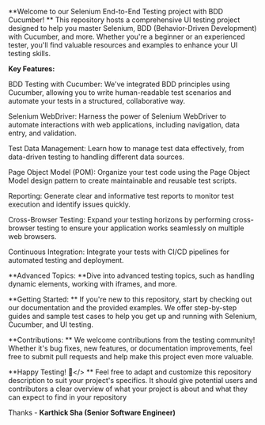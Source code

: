 **Welcome to our Selenium End-to-End Testing project with BDD Cucumber!
**
This repository hosts a comprehensive UI testing project designed to help you master Selenium, BDD (Behavior-Driven Development) with Cucumber, and more. Whether you're a beginner or an experienced tester, you'll find valuable resources and examples to enhance your UI testing skills.

**Key Features:**

BDD Testing with Cucumber: We've integrated BDD principles using Cucumber, allowing you to write human-readable test scenarios and automate your tests in a structured, collaborative way.

Selenium WebDriver: Harness the power of Selenium WebDriver to automate interactions with web applications, including navigation, data entry, and validation.

Test Data Management: Learn how to manage test data effectively, from data-driven testing to handling different data sources.

Page Object Model (POM): Organize your test code using the Page Object Model design pattern to create maintainable and reusable test scripts.

Reporting: Generate clear and informative test reports to monitor test execution and identify issues quickly.

Cross-Browser Testing: Expand your testing horizons by performing cross-browser testing to ensure your application works seamlessly on multiple web browsers.

Continuous Integration: Integrate your tests with CI/CD pipelines for automated testing and deployment.

**Advanced Topics:
**Dive into advanced testing topics, such as handling dynamic elements, working with iframes, and more.

**Getting Started:
**
If you're new to this repository, start by checking out our documentation and the provided examples. We offer step-by-step guides and sample test cases to help you get up and running with Selenium, Cucumber, and UI testing.

**Contributions:
**
We welcome contributions from the testing community! Whether it's bug fixes, new features, or documentation improvements, feel free to submit pull requests and help make this project even more valuable.

**Happy Testing! 🚀</>
**
Feel free to adapt and customize this repository description to suit your project's specifics. It should give potential users and contributors a clear overview of what your project is about and what they can expect to find in your repository

Thanks - **Karthick Sha (Senior Software Engineer)**
